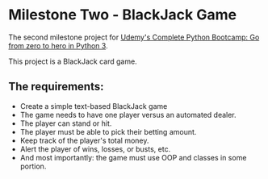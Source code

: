 # Milestone Two - BlackJack Game
The second milestone project for [Udemy's Complete Python Bootcamp: Go from zero to hero in Python 3](https://www.udemy.com/complete-python-bootcamp/). 

This project is a BlackJack card game.

## The requirements:

* Create a simple text-based BlackJack game
* The game needs to have one player versus an automated dealer.
* The player can stand or hit.
* The player must be able to pick their betting amount.
* Keep track of the player's total money.
* Alert the player of wins, losses, or busts, etc.
* And most importantly: the game must use OOP and classes in some portion.
